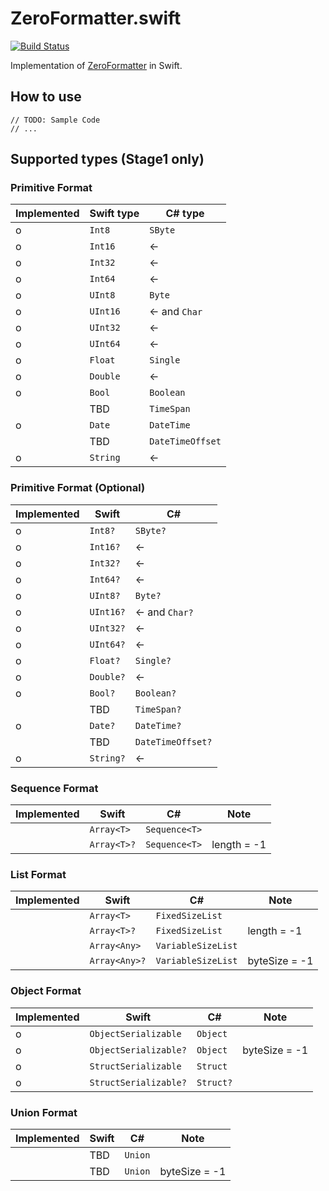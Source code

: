 # ZeroFormatter.swift

[![Build Status](https://travis-ci.org/yaslab/ZeroFormatter.swift.svg?branch=master)](https://travis-ci.org/yaslab/ZeroFormatter.swift)

Implementation of [ZeroFormatter](https://github.com/neuecc/ZeroFormatter) in Swift.

## How to use

```
// TODO: Sample Code
// ...
```

## Supported types (Stage1 only)

### Primitive Format

| Implemented | Swift type | C# type |
| ---- | ---- | ---- |
| o | `Int8` | `SByte` |
| o | `Int16` | ← |
| o | `Int32` | ← |
| o | `Int64` | ← |
| o | `UInt8` | `Byte` |
| o | `UInt16` | ← and `Char` |
| o | `UInt32` | ← |
| o | `UInt64` | ← |
| o | `Float` | `Single` |
| o | `Double` | ← |
| o | `Bool` | `Boolean` |
| | TBD | `TimeSpan` |
| o | `Date` | `DateTime` |
| | TBD | `DateTimeOffset` |
| o | `String` | ← |

### Primitive Format (Optional)

| Implemented | Swift | C# |
| ---- | ---- | ---- |
| o | `Int8?` | `SByte?` |
| o | `Int16?` | ← |
| o | `Int32?` | ← |
| o | `Int64?` | ← |
| o | `UInt8?` | `Byte?` |
| o | `UInt16?` | ← and `Char?` |
| o | `UInt32?` | ← |
| o | `UInt64?` | ← |
| o | `Float?` | `Single?` |
| o | `Double?` | ← |
| o | `Bool?` | `Boolean?` |
| | TBD | `TimeSpan?` |
| o | `Date?` | `DateTime?` |
| | TBD | `DateTimeOffset?` |
| o | `String?` | ← |

### Sequence Format

| Implemented | Swift | C# | Note |
| ---- | ---- | ---- | ---- |
| | `Array<T>` | `Sequence<T>` | |
| | `Array<T>?` | `Sequence<T>` | length = -1 |

### List Format

| Implemented | Swift | C# | Note |
| ---- | ---- | ---- | ---- |
| | `Array<T>` | `FixedSizeList` | |
| | `Array<T>?` | `FixedSizeList` | length = -1 |
| | `Array<Any>` | `VariableSizeList` | |
| | `Array<Any>?` | `VariableSizeList` | byteSize = -1 |

### Object Format

| Implemented | Swift | C# | Note |
| ---- | ---- | ---- | ---- |
| o | `ObjectSerializable` | `Object` | |
| o | `ObjectSerializable?` | `Object` | byteSize = -1 |
| o | `StructSerializable` | `Struct` | |
| o | `StructSerializable?` | `Struct?` | |

### Union Format

| Implemented | Swift | C# | Note |
| ---- | ---- | ---- | ---- |
| | TBD | `Union` | |
| | TBD | `Union` | byteSize = -1 |
